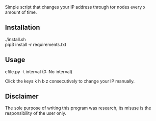 Simple script that changes your IP address through tor nodes every x amount of time.  
  
## Installation  

./install.sh  
pip3 install -r requirements.txt  
  
## Usage  
  
cfile.py -t interval (0: No interval)  
    
Click the keys k h b z consecutively to change your IP manually.  
  
## Disclaimer  
The sole purpose of writing this program was research, its misuse is the responsibility of the user only.
